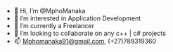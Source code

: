 - 👋 Hi, I’m @MphoManaka
- 👀 I’m interested in Application Development 
- 🌱 I’m currently a Freelancer
- 💞️ I’m looking to collaborate on any c++ | c# projects
- 📫 Mphomanaka91@gmail.com, (+27)789319360

<!---
JonathanManaka/JonathanManaka is a ✨ special ✨ repository because its `README.md` (this file) appears on your GitHub profile.
You can click the Preview link to take a look at your changes.
--->
